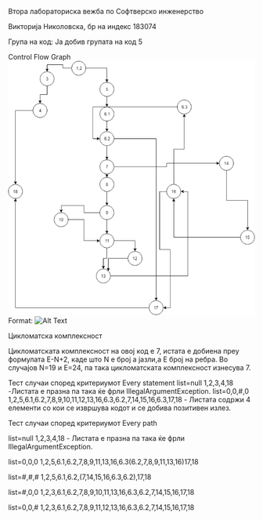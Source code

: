 Втора лабораториска вежба по Софтверско инженерство

Викторија Николовска, бр на индекс 183074

Група на код:
Ја добив групата на код 5

Control Flow Graph
![GitHub Logo](/SI_Lab2-v2.png)
Format: ![Alt Text](url)

Цикломатска комплексност 

Цикломатската комплексност на овој код е 7, истата е добиена преу формулата E-N+2, каде што N e број а јазли,а E број на ребра. Во случајов N=19 и E=24, па така цикломатската комплексност изнесува 7.

Тест случаи според критериумот Every statement
list=null  1,2,3,4,18 -Листата е празна па така ќе фрли IllegalArgumentException.
list=0,0,#,0    1,2,5,6.1,6.2,7,8,9,10,11,12,13,16,6.3,6.2,7,14,15,16,6.3,17,18 - Листата содржи 4 елементи со кои се извршува кодот и се добива позитивен излез.

Тест случаи според критериумот Every path

list=null 1,2,3,4,18 - Листата е празна па така ќе фрли IllegalArgumentException.

list=0,0,0  1,2,5,6.1,6.2,7,8,9,11,13,16,6.3(6.2,7,8,9,11,13,16)17,18

list=#,#,#  1,2,5,6.1,6.2,(7,14,15,16,6.3,6.2),17,18

list=#,0,0  1,2,3,6.1,6.2,7,8,9,10,11,13,16,6.3,6.2,7,14,15,16,17,18

list=0,0,#  1,2,3,6.1,6.2,7,8,9,11,12,13,16,6.3,6.2,7,14,15,16,17,18

